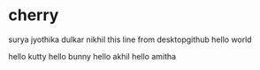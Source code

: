 # cherry
surya
jyothika
dulkar
nikhil
this line from desktopgithub
hello world

hello kutty
hello bunny
hello akhil
hello amitha